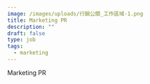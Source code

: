 ```yaml
---
image: /images/uploads/行銷公關_工作區域-1.png
title: Marketing PR
description: ""
draft: false
type: job
tags:
  - marketing
---
```

Marketing PR